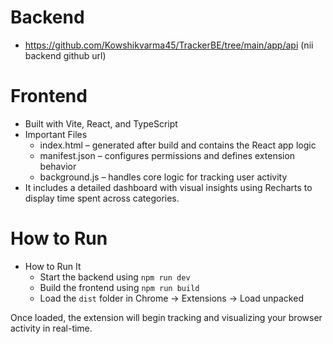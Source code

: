 
# Backend
  - https://github.com/Kowshikvarma45/TrackerBE/tree/main/app/api (nii backend github url)

# Frontend
  - Built with Vite, React, and TypeScript
  - Important Files
    - index.html – generated after build and contains the React app logic 
    - manifest.json – configures permissions and defines extension behavior 
    - background.js – handles core logic for tracking user activity 
  - It includes a detailed dashboard with visual insights using Recharts to display time spent across categories. 

# How to Run
  - How to Run It 
    - Start the backend using `npm run dev` 
    - Build the frontend using `npm run build` 
    - Load the `dist` folder in Chrome → Extensions → Load unpacked 
    
Once loaded, the extension will begin tracking and visualizing your browser activity in real-time.